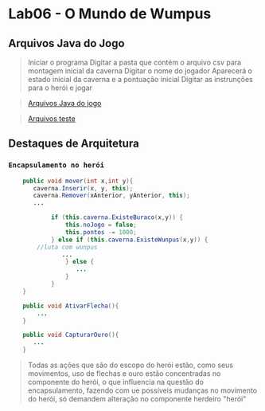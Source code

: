 # Lab06 - O Mundo de Wumpus

## Arquivos Java do Jogo

> Iniciar o programa
> Digitar a pasta que contém o arquivo csv para montagem inicial da caverna
> Digitar o nome do jogador
> Aparecerá o estado inicial da caverna e a pontuação inicial
> Digitar as instrunções para o herói e jogar

> [Arquivos Java do jogo](https://github.com/Rai0Catodic0/MC322-DUPLA/blob/64bf3a0dafd10f84ddf0f9915e9a656d2094b4d5/Lab05/src/mc322/lab05)

> [Arquivos teste](https://github.com/Rai0Catodic0/MC322-DUPLA/blob/64bf3a0dafd10f84ddf0f9915e9a656d2094b4d5/Lab05/src/db)

## Destaques de Arquitetura

### `Encapsulamento no herói`

~~~java
    public void mover(int x,int y){
       caverna.Inserir(x, y, this);
       caverna.Remover(xAnterior, yAnterior, this);
       ...

            if (this.caverna.ExisteBuraco(x,y)) {
                this.noJogo = false;
                this.pontos -= 1000;
            } else if (this.caverna.ExisteWunpus(x,y)) {
	 	//luta com wunpus	
               ...
                } else {
                   ...
                }
            }
    }

    public void AtivarFlecha(){
        ...
    }

    public void CapturarOuro(){
       ...
    }
~~~

> Todas as ações que são do escopo do herói estão, como seus movimentos, uso de flechas e ouro estão concentradas no componente do herói, o que influencia na questão do encapsulamento, fazendo com ue possíveis mudanças no movimento do herói, só demandem alteração no componente herdeiro "herói"
